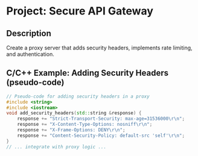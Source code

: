 # Project: Secure API Gateway

## Description
Create a proxy server that adds security headers, implements rate limiting, and authentication.

## C/C++ Example: Adding Security Headers (pseudo-code)
```c++
// Pseudo-code for adding security headers in a proxy
#include <string>
#include <iostream>
void add_security_headers(std::string &response) {
    response += "Strict-Transport-Security: max-age=31536000\r\n";
    response += "X-Content-Type-Options: nosniff\r\n";
    response += "X-Frame-Options: DENY\r\n";
    response += "Content-Security-Policy: default-src 'self'\r\n";
}
// ... integrate with proxy logic ...
```
